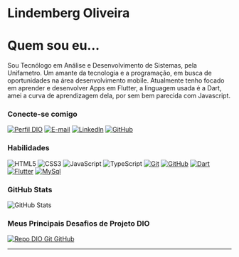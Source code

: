 <h1>
    <span> Lindemberg Oliveira</span>
</h1>

# Quem sou eu...
Sou Tecnólogo em Análise e Desenvolvimento de Sistemas, pela Unifametro. Um amante da tecnologia e a programação, em busca de oportunidades na área desenvolvimento mobile. Atualmente tenho focado em aprender e desenvolver Apps em Flutter, a linguagem usada é a Dart, amei a curva de aprendizagem dela, por sem bem parecida com Javascript.  

### Conecte-se comigo
[![Perfil DIO](https://img.shields.io/badge/-Meu%20Perfil%20na%20DIO-30A3DC?style=for-the-badge)](https://www.dio.me/users/linndemberg)
[![E-mail](https://img.shields.io/badge/-Email-000?style=for-the-badge&logo=microsoft-outlook&logoColor=E94D5F)](mailto:linndemberg@outlook.com)
[![LinkedIn](https://img.shields.io/badge/-LinkedIn-000?style=for-the-badge&logo=linkedin&logoColor=30A3DC)](https://www.linkedin.com/in/lindemberg-oliveira-8718a815a/)
[![GitHub](https://img.shields.io/badge/GitHub-000?style=for-the-badge&logo=github&logoColor=30A3DC)](https://github.com/Lindembergol)


### Habilidades
![HTML5](https://img.shields.io/badge/HTML-000?style=for-the-badge&logo=html5&logoColor=30A3DC)
![CSS3](https://img.shields.io/badge/CSS3-000?style=for-the-badge&logo=css3&logoColor=E94D5F)
![JavaScript](https://img.shields.io/badge/JavaScript-000?style=for-the-badge&logo=javascript&logoColor=30A3DC)
![TypeScript](https://img.shields.io/badge/typescript-2CA5E0?style=for-the-badge&logo=typescript&logoColor=blue&color=black)
[![Git](https://img.shields.io/badge/Git-000?style=for-the-badge&logo=git&logoColor=E94D5F)](https://git-scm.com/doc) 
[![GitHub](https://img.shields.io/badge/GitHub-000?style=for-the-badge&logo=github&logoColor=30A3DC)](https://docs.github.com/)
[![Dart](https://img.shields.io/badge/dart-2CA5E0?style=for-the-badge&logo=dart&logoColor=blue&color=black)](https://docs.github.com/)
[![Flutter](https://img.shields.io/badge/flutter-2CA5E0?style=for-the-badge&logo=flutter&logoColor=blue&color=black)](https://docs.github.com/)
[![MySql](https://img.icons8.com/?size=30&id=yAk24Bd8TOKS&format=png)](https://docs.github.com/)

### GitHub Stats
![GitHub Stats](https://github-readme-stats.vercel.app/api?username=Lindembergol&theme=transparent&bg_color=000&border_color=30A3DC&show_icons=true&icon_color=30A3DC&title_color=E94D5F&text_color=FFF)
### Meus Principais Desafios de Projeto DIO
[![Repo DIO Git GitHub](https://github-readme-stats.vercel.app/api/pin/?username=elidianaandrade&repo=dio-lab-open-source&bg_color=000&border_color=30A3DC&show_icons=true&icon_color=30A3DC&title_color=E94D5F&text_color=FFF)](https://github.com/elidianaandrade/dio-lab-open-source)

---
